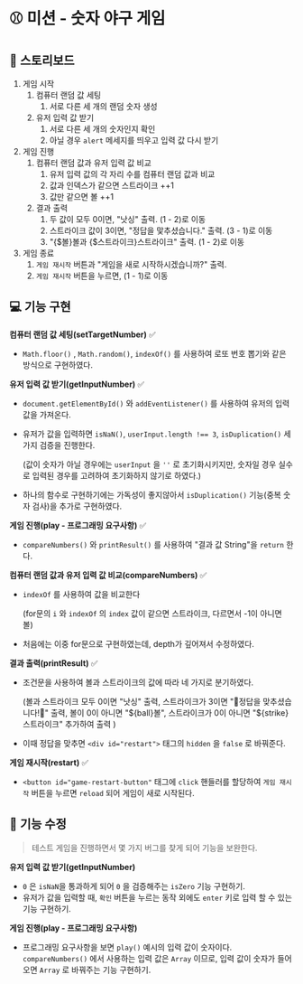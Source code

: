 # ⚾ 미션 - 숫자 야구 게임

## 📝 스토리보드

1.  게임 시작
      1. 컴퓨터 랜덤 값 세팅
            1.  서로 다른 세 개의 랜덤 숫자 생성
      2. 유저 입력 값 받기
            1. 서로 다른 세 개의 숫자인지 확인
            2. 아닐 경우 `alert` 메세지를 띄우고 입력 값 다시 받기 
2.  게임 진행
       1.  컴퓨터 랜덤 값과 유저 입력 값 비교
             1. 유저 입력 값의 각 자리 수를 컴퓨터 랜덤 값과 비교
             2. 값과 인덱스가 같으면 스트라이크 ++1
             3. 값만 같으면 볼 ++1
       2.  결과 출력
             1. 두 값이 모두 0이면, "낫싱" 출력.  (1 - 2)로 이동
             2. 스트라이크 값이 3이면,  "정답을 맟추셨습니다." 출력. (3 - 1)로 이동
             3. "{$볼}볼과 {$스트라이크}스트라이크" 출력.  (1 - 2)로 이동
3.  게임 종료
       1.  `게임 재시작` 버튼과 "게임을 새로 시작하시겠습니까?" 출력.
       2.   `게임 재시작` 버튼을 누르면,  (1 - 1)로 이동

## 💻 기능 구현 

**컴퓨터 랜덤 값 세팅(setTargetNumber)** ✅

- `Math.floor()` , `Math.random()`, `indexOf()` 를 사용하여 로또 번호 뽑기와 같은 방식으로 구현하였다.

**유저 입력 값 받기(getInputNumber)** ✅

- `document.getElementById()` 와  `addEventListener()` 를 사용하여 유저의 입력 값을 가져온다.

- 유저가 값을 입력하면 `isNaN()`,  `userInput.length !== 3`, `isDuplication()` 세 가지 검증을 진행한다. 

  (값이 숫자가 아닐 경우에는 `userInput` 을 `''` 로 초기화시키지만, 숫자일 경우 실수로 입력된 경우를 고려하여 초기화하지 않기로 하였다.)

- 하나의 함수로 구현하기에는 가독성이 좋지않아서 `isDuplication()` 기능(중복 숫자 검사)을 추가로 구현하였다.

**게임 진행(play - 프로그래밍 요구사항)** ✅

- `compareNumbers()` 와 `printResult()` 를 사용하여 "결과 값 String"을 `return` 한다.

**컴퓨터 랜덤 값과 유저 입력 값 비교(compareNumbers)** ✅

- `indexOf` 를 사용하여 값을 비교한다

  (for문의 `i` 와 `indexOf` 의 `index` 값이 같으면 스트라이크, 다르면서 -1이 아니면 볼)

- 처음에는 이중 for문으로 구현하였는데, depth가 깊어져서 수정하였다.

**결과 출력(printResult)** ✅

- 조건문을 사용하여 볼과 스트라이크의 값에 따라 네 가지로 분기하였다.

  (볼과 스트라이크 모두 0이면 "낫싱" 출력, 스트라이크가 3이면 "🎉정답을 맞추셨습니다!🎉" 출력, 볼이 0이 아니면 "${ball}볼", 스트라이크가 0이 아니면 "${strike}스트라이크" 추가하여 출력 )
  
- 이때 정답을 맞추면  `<div id="restart">` 태그의 `hidden` 을 `false` 로 바꿔준다.

**게임 재시작(restart)** ✅

- `<button id="game-restart-button"` 태그에 `click` 핸들러를 할당하여 `게임 재시작` 버튼을 누르면  `reload` 되어 게임이 새로 시작된다.

## 🔨 기능 수정

> 테스트 게임을 진행하면서 몇 가지 버그를 찾게 되어 기능을 보완한다.

**유저 입력 값 받기(getInputNumber)**

- `0` 은 `isNaN`을 통과하게 되어 `0` 을 검증해주는 `isZero` 기능 구현하기.
- 유저가 값을 입력할 때, `확인` 버튼을 누르는 동작 외에도 `enter` 키로 입력 할 수 있는 기능 구현하기.

**게임 진행(play - 프로그래밍 요구사항)**

- 프로그래밍 요구사항을 보면 `play()` 예시의 입력 값이 숫자이다. `compareNumbers()` 에서 사용하는 입력 값은 `Array` 이므로, 입력 값이 숫자가 들어오면 `Array` 로 바꿔주는 기능 구현하기.